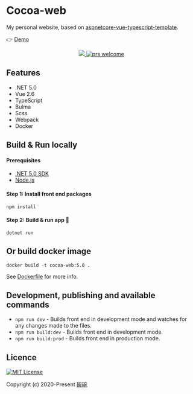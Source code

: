 # Cocoa-web
My personal website, based on [aspnetcore-vue-typescript-template](https://github.com/danijelh/aspnetcore-vue-typescript-template).

👉 [Demo](https://surbowl.online)

<p style="text-align:center">
    <a href="./LICENSE">
      <img src="https://img.shields.io/badge/license-MIT-blue.svg?style=flat" />
    </a>
    <a href="https://github.com/Surbowl/cocoa-web/pulls">
        <img src="https://img.shields.io/badge/PRs-welcome-brightgreen.svg" alt="prs welcome">
    </a>
</p>

## Features
- .NET 5.0
- Vue 2.6
- TypeScript
- Bulma
- Scss
- Webpack
- Docker

## Build & Run locally
#### Prerequisites
- [.NET 5.0 SDK](https://dotnet.microsoft.com/download/dotnet-core)
- [Node.js](https://nodejs.org)
#### Step 1: Install front end packages
    npm install
#### Step 2: Build & run app 🚀
    dotnet run

## Or build docker image
    docker build -t cocoa-web:5.0 .
See [Dockerfile](https://github.com/Surbowl/cocoa-web/blob/5.0.0/src/Dockerfile) for more info.

## Development, publishing and available commands
- `npm run dev` - Builds front end in development mode and watches for any changes made to the files.
- `npm run build:dev` - Builds front end in development mode.
- `npm run build:prod` - Builds front end in production mode.

## Licence
[![MIT License](https://img.shields.io/badge/license-MIT-blue.svg?style=flat)](/LICENSE)

Copyright (c) 2020-Present [碗碗](https://github.com/Surbowl)
